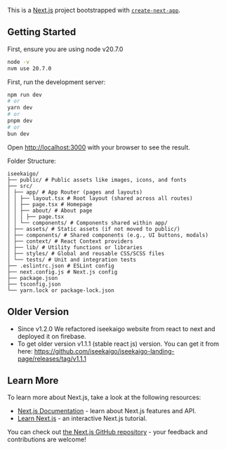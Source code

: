 This is a [Next.js](https://nextjs.org) project bootstrapped with [`create-next-app`](https://nextjs.org/docs/app/api-reference/cli/create-next-app).

## Getting Started

First, ensure you are using node v20.7.0

```bash
node -v
nvm use 20.7.0
```

First, run the development server:

```bash
npm run dev
# or
yarn dev
# or
pnpm dev
# or
bun dev
```

Open [http://localhost:3000](http://localhost:3000) with your browser to see the result.

Folder Structure:

```
iseekaigo/
├── public/ # Public assets like images, icons, and fonts
├── src/
│ ├── app/ # App Router (pages and layouts)
│ │ ├── layout.tsx # Root layout (shared across all routes)
│ │ ├── page.tsx # Homepage
│ │ ├── about/ # About page
│ │ │ ├── page.tsx
│ │ └── components/ # Components shared within app/
│ ├── assets/ # Static assets (if not moved to public/)
│ ├── components/ # Shared components (e.g., UI buttons, modals)
│ ├── context/ # React Context providers
│ ├── lib/ # Utility functions or libraries
│ ├── styles/ # Global and reusable CSS/SCSS files
│ └── tests/ # Unit and integration tests
├── .eslintrc.json # ESLint config
├── next.config.js # Next.js config
├── package.json
├── tsconfig.json
└── yarn.lock or package-lock.json
```

## Older Version

- Since v1.2.0 We refactored iseekaigo website from react to next and deployed it on firebase.
- To get older version v1.1.1 (stable react js) version. You can get it from here: https://github.com/iseekaigo/iseekaigo-landing-page/releases/tag/v1.1.1

## Learn More

To learn more about Next.js, take a look at the following resources:

- [Next.js Documentation](https://nextjs.org/docs) - learn about Next.js features and API.
- [Learn Next.js](https://nextjs.org/learn) - an interactive Next.js tutorial.

You can check out [the Next.js GitHub repository](https://github.com/vercel/next.js) - your feedback and contributions are welcome!
